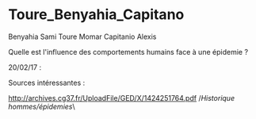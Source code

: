 # Toure_Benyahia_Capitano

Benyahia Sami
Toure Momar
Capitanio Alexis

Quelle est l'influence des comportements humains face à une épidemie ?







20/02/17 : 






Sources intéressantes :

http://archives.cg37.fr/UploadFile/GED/X/1424251764.pdf /*Historique hommes/épidemies*\
